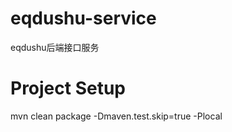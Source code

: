 eqdushu-service
=============
eqdushu后端接口服务

Project Setup
=============
mvn clean package -Dmaven.test.skip=true -Plocal
